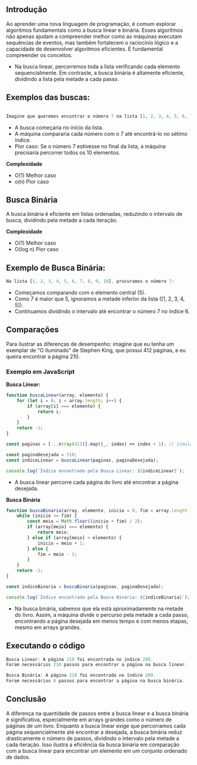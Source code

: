 ## Introdução
Ao aprender uma nova linguagem de programação, é comum explorar algoritmos fundamentais como a busca linear e binária. Esses algoritmos não apenas ajudam a compreender melhor como as máquinas executam sequências de eventos, mas também fortalecem o raciocínio lógico e a capacidade de desenvolver algoritmos eficientes. É fundamental compreender os conceitos.

- Na busca linear, percorremos toda a lista verificando cada elemento sequencialmente. Em contraste, a busca binária é altamente eficiente, dividindo a lista pela metade a cada passo.

## Exemplos das buscas:

```javascript

Imagine que queremos encontrar o número 7 na lista [1, 2, 3, 4, 5, 6, 7, 8, 9, 10] //Isso em Busca Linear
````
- A busca começaria no início da lista.
- A máquina compararia cada número com o 7 até encontrá-lo no sétimo índice.
- Pior caso: Se o número 7 estivesse no final da lista, a máquina precisaria percorrer todos os 10 elementos.

**Complexidade**
- O(1) Melhor caso
- o(n) Pior caso

## Busca Binária

A busca binária é eficiente em listas ordenadas, reduzindo o intervalo de busca, dividindo pela metade a cada iteração.

**Complexidade**
- O(1) Melhor caso
- O(log n) Pior caso

## Exemplo de Busca Binária:

```javascript
Na lista [1, 2, 3, 4, 5, 6, 7, 8, 9, 10], procuramos o número 7:
```

- Começamos comparando com o elemento central (5).
- Como 7 é maior que 5, ignoramos a metade inferior da lista ([1, 2, 3, 4, 5]).
- Continuamos dividindo o intervalo até encontrar o número 7 no índice 6.


## Comparações
Para ilustrar as diferenças de desempenho: imagine que eu tenha um exemplar de "O Iluminado" de Stephen King, que possui 412 páginas, e eu queira encontrar a página 210.

### Exemplo em JavaScript
**Busca Linear:**
```javascript
function buscaLinear(array, elemento) {
    for (let i = 0; i < array.length; i++) {
        if (array[i] === elemento) {
            return i;
        }
    }
    return -1;
}

const paginas = [...Array(412)].map((_, index) => index + 1); // Simula as páginas de 1 a 412

const paginaDesejada = 210;
const indiceLinear = buscaLinear(paginas, paginaDesejada);

console.log(`Índice encontrado pela Busca Linear: ${indiceLinear}`);
````
-  A busca linear percorre cada página do livro até encontrar a página desejada.

**Busca Binária**
```javascript
function buscaBinaria(array, elemento, inicio = 0, fim = array.length - 1) {
    while (inicio <= fim) {
        const meio = Math.floor((inicio + fim) / 2);
        if (array[meio] === elemento) {
            return meio;
        } else if (array[meio] < elemento) {
            inicio = meio + 1;
        } else {
            fim = meio - 1;
        }
    }
    return -1;
}

const indiceBinaria = buscaBinaria(paginas, paginaDesejada);

console.log(`Índice encontrado pela Busca Binária: ${indiceBinaria}`);
````
- Na busca binária, sabemos que ela está aproximadamente na metade do livro. Assim, a máquina divide o percurso pela metade a cada passo, encontrando a página desejada em menos tempo e com menos etapas, mesmo em arrays grandes.

## Executando o código

```javascript
Busca Linear: A página 210 foi encontrada no índice 209.
Foram necessários 210 passos para encontrar a página na busca linear.
````
```javascript
Busca Binária: A página 210 foi encontrada no índice 209.
Foram necessários 8 passos para encontrar a página na busca binária.
````

## Conclusão

A diferença na quantidade de passos entre a busca linear e a busca binária é significativa, especialmente em arrays grandes como o número de páginas de um livro. Enquanto a busca linear exige que percorramos cada página sequencialmente até encontrar a desejada, a busca binária reduz drasticamente o número de passos, dividindo o intervalo pela metade a cada iteração. Isso ilustra a eficiência da busca binária em comparação com a busca linear para encontrar um elemento em um conjunto ordenado de dados.
